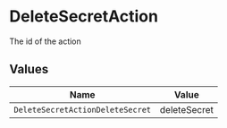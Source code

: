 # DeleteSecretAction

The id of the action


## Values

| Name                             | Value                            |
| -------------------------------- | -------------------------------- |
| `DeleteSecretActionDeleteSecret` | deleteSecret                     |